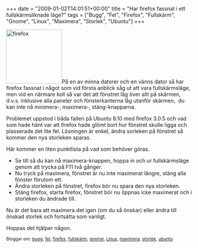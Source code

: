 +++
date = "2009-01-02T14:01:51+00:00"
title = "Har firefox fassnat i ett fullskärmsliknade läge?"
tags = ["Bugg", "Fel", "Firefox", "Fullskärm", "Gnome", "Linux", "Maximera", "Storlek", "Ubuntu"]
+++

<img class="size-full wp-image-23 alignleft" title="firefox" src="/images/2009/01/firefox.jpg" alt="firefox" width="150" height="145" />På en av minna datorer och en vänns dator så har firefox fassnat i något som vid första anblick såg ut att vara fullskärmsläge, men vid en närmare koll så var det att fönstret låg över allt på skärmen, d.v.s. inklusive alla paneler och fönsterkanterna låg utanför skärmen,  du kan inte nå minimera-, maximera-, stäng-knapparna.

Problemet uppstod i båda fallen på Ubuntu 8.10 med firefox 3.0.5 och vad som hade hänt var att firefox hade glömt bort hur fönstret skulle ligga och plasserade det lite fel. Lösningen är enkel, ändra sorleken på fönstret så kommer den nya storleken sparas.

Här kommer en liten punktlista på vad som behöver göras.

*   Se till så du kan nå maximera-knappen, hoppa in och ur fullskärmsläge genom att trycka på F11 två gånger.
*   Nu tryck på maximera, fönstret är nu inte maximerat längre, stäng alla fönster förutom ett.
*   Ändra storleken på fönstret, firefox bör nu spara den nya storleken.
*   Stäng firefox, starta firefox, fönstret bör nu öppnas icke maximerat och i storleken du ändrade till.

Nu är det bara att maximera det igen (om du så önskar) eller ändra till önskad storlek och fortsätta som vanligt.

Hoppas det hjälper någon.

<small> <p class='technorati-tags'>
  Bloggar om: <a class='technorati-link' href='http://bloggar.se/om/bugg' rel='tag' target='_self'>bugg</a>, <a class='technorati-link' href='http://bloggar.se/om/fel' rel='tag' target='_self'>fel</a>, <a class='technorati-link' href='http://bloggar.se/om/firefox' rel='tag' target='_self'>firefox</a>, <a class='technorati-link' href='http://bloggar.se/om/fullsk%C3%A4rm' rel='tag' target='_self'>fullskärm</a>, <a class='technorati-link' href='http://bloggar.se/om/gnome' rel='tag' target='_self'>gnome</a>, <a class='technorati-link' href='http://bloggar.se/om/Linux' rel='tag' target='_self'>Linux</a>, <a class='technorati-link' href='http://bloggar.se/om/maximera' rel='tag' target='_self'>maximera</a>, <a class='technorati-link' href='http://bloggar.se/om/storlek' rel='tag' target='_self'>storlek</a>, <a class='technorati-link' href='http://bloggar.se/om/ubuntu' rel='tag' target='_self'>ubuntu</a>
</p></small>
